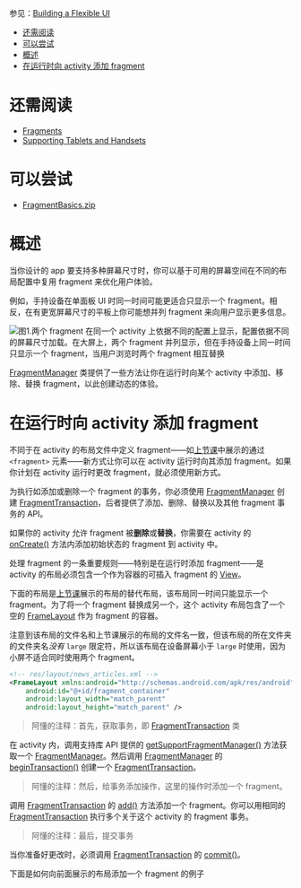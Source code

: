 参见：[Building a Flexible UI](https://developer.android.com/training/basics/fragments/fragment-ui.html)

- [还需阅读](#%E8%BF%98%E9%9C%80%E9%98%85%E8%AF%BB)
- [可以尝试](#%E5%8F%AF%E4%BB%A5%E5%B0%9D%E8%AF%95)
- [概述](#%E6%A6%82%E8%BF%B0)
- [在运行时向 activity 添加 fragment](#%E5%9C%A8%E8%BF%90%E8%A1%8C%E6%97%B6%E5%90%91-activity-%E6%B7%BB%E5%8A%A0-fragment)

# 还需阅读
- [Fragments](https://developer.android.com/guide/components/fragments.html)
- [Supporting Tablets and Handsets](https://developer.android.com/guide/practices/tablets-and-handsets.html)

# 可以尝试
- [FragmentBasics.zip](Sample/FragmentBasics.zip)

# 概述
当你设计的 app 要支持多种屏幕尺寸时，你可以基于可用的屏幕空间在不同的布局配置中复用 fragment 来优化用户体验。

例如，手持设备在单面板 UI 时同一时间可能更适合只显示一个 fragment。相反，在有更宽屏幕尺寸的平板上你可能想并列 fragment 来向用户显示更多信息。

![图1.两个 fragment 在同一个 activity 上依据不同的配置上显示，配置依据不同的屏幕尺寸加载。在大屏上，两个 fragment 并列显示，但在手持设备上同一时间只显示一个 fragment，当用户浏览时两个 fragment 相互替换](https://developer.android.com/images/training/basics/fragments-screen-mock.png)

[FragmentManager](https://developer.android.com/reference/android/support/v4/app/FragmentManager.html) 类提供了一些方法让你在运行时向某个 activity 中添加、移除、替换 fragment，以此创建动态的体验。

# 在运行时向 activity 添加 fragment
不同于在 activity 的布局文件中定义 fragment——如[上节课](01-Creating-a-Fragment.md)中展示的通过 `<fragment>` 元素——新方式让你可以在 activity 运行时向其添加 fragment。如果你计划在 activity 运行时更改 fragment，就必须使用新方式。

为执行如添加或删除一个 fragment 的事务，你必须使用 [FragmentManager](https://developer.android.com/reference/android/support/v4/app/FragmentManager.html) 创建 [ FragmentTransaction](https://developer.android.com/reference/android/support/v4/app/FragmentTransaction.html)，后者提供了添加、删除、替换以及其他 fragment 事务的 API。

如果你的 activity 允许 fragment 被**删除**或**替换**，你需要在 activity 的 [onCreate()](https://developer.android.com/reference/android/app/Activity.html#onCreate(android.os.Bundle)) 方法内添加初始状态的 fragment 到 activity 中。

处理 fragment 的一条重要规则——特别是在运行时添加 fragment——是 activity 的布局必须包含一个作为容器的可插入 fragment 的 [View](https://developer.android.com/reference/android/view/View.html)。

下面的布局是[上节课](01-Creating-a-Fragment.md)展示的布局的替代布局，该布局同一时间只能显示一个 fragment。为了将一个 fragment 替换成另一个，这个 activity 布局包含了一个空的 [FrameLayout](https://developer.android.com/reference/android/widget/FrameLayout.html) 作为 fragment 的容器。

注意到该布局的文件名和上节课展示的布局的文件名一致，但该布局的所在文件夹的文件夹名*没有* `large` 限定符，所以该布局在设备屏幕小于 `large` 时使用，因为小屏不适合同时使用两个 fragment。

```xml
<!-- res/layout/news_articles.xml -->
<FrameLayout xmlns:android="http://schemas.android.com/apk/res/android"
    android:id="@+id/fragment_container"
    android:layout_width="match_parent"
    android:layout_height="match_parent" />
```
> 阿懂的注释：首先，获取事务，即 [FragmentTransaction](https://developer.android.com/reference/android/support/v4/app/FragmentTransaction.html) 类

在 activity 内，调用支持库 API 提供的 [getSupportFragmentManager()](https://developer.android.com/reference/android/support/v4/app/FragmentActivity.html#getSupportFragmentManager()) 方法获取一个 [FragmentManager](https://developer.android.com/reference/android/support/v4/app/FragmentManager.html)。然后调用 [FragmentManager](https://developer.android.com/reference/android/support/v4/app/FragmentManager.html) 的 [beginTransaction()](https://developer.android.com/reference/android/support/v4/app/FragmentManager.html#beginTransaction()) 创建一个 [FragmentTransaction](https://developer.android.com/reference/android/support/v4/app/FragmentTransaction.html)。

> 阿懂的注释：然后，给事务添加操作，这里的操作时添加一个 fragment。

调用 [FragmentTransaction](https://developer.android.com/reference/android/support/v4/app/FragmentTransaction.html) 的 [add()](https://developer.android.com/reference/android/support/v4/app/FragmentTransaction.html#add(android.support.v4.app.Fragment,java.lang.String)) 方法添加一个 fragment。你可以用相同的 [FragmentTransaction](https://developer.android.com/reference/android/support/v4/app/FragmentTransaction.html) 执行多个关于这个 activity 的 fragment 事务。

> 阿懂的注释：最后，提交事务

当你准备好更改时，必须调用 [FragmentTransaction](https://developer.android.com/reference/android/support/v4/app/FragmentTransaction.html) 的 [commit()](https://developer.android.com/reference/android/support/v4/app/FragmentTransaction.html#commit())。

下面是如何向前面展示的布局添加一个 fragment 的例子
```java

```


